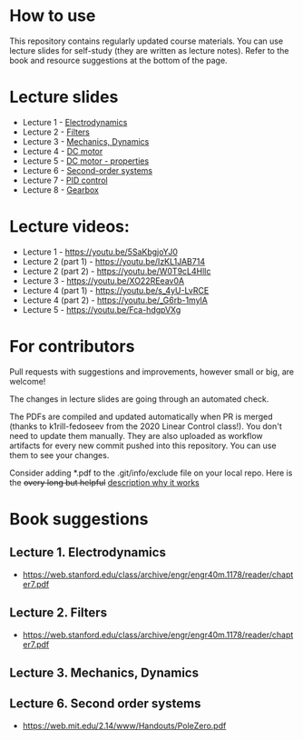 # How to use

This repository contains regularly updated course materials. You can use lecture slides for self-study (they are written as lecture notes). Refer to the book and resource suggestions at the bottom of the page.

# Lecture slides

* Lecture 1 - [Electrodynamics](https://github.com/SergeiSa/Mechatronics-2023/tree/main/Slides/Electrodynamics)
* Lecture 2 - [Filters](https://github.com/SergeiSa/Mechatronics-2023/tree/main/Slides/Filters)
* Lecture 3 - [Mechanics, Dynamics](https://github.com/SergeiSa/Mechatronics-2023/tree/main/Slides/NewtonEuler)
* Lecture 4 - [DC motor](https://github.com/SergeiSa/Mechatronics-2023/tree/main/Slides/DC_motor)
* Lecture 5 - [DC motor - properties](https://github.com/SergeiSa/Mechatronics-2023/tree/main/Slides/DC_motor_properties)
* Lecture 6 - [Second-order systems](https://github.com/SergeiSa/Mechatronics-2023/tree/main/Slides/Second_order_systems)
* Lecture 7 - [PID control](https://github.com/SergeiSa/Mechatronics-2023/tree/main/Slides/PID_control)
* Lecture 8 - [Gearbox](https://github.com/SergeiSa/Mechatronics-2023/tree/main/Slides/Gearbox)



# Lecture videos:
* Lecture 1 - https://youtu.be/5SaKbgjoYJ0
* Lecture 2 (part 1) - https://youtu.be/IzKL1JAB714
* Lecture 2 (part 2) - https://youtu.be/W0T9cL4Hllc
* Lecture 3 - https://youtu.be/XO22REeav0A
* Lecture 4 (part 1) - https://youtu.be/s_4yU-LvRCE
* Lecture 4 (part 2) - https://youtu.be/_G6rb-1mylA
* Lecture 5 - https://youtu.be/Fca-hdgpVXg


# For contributors

Pull requests with suggestions and improvements, however small or big, are welcome!

The changes in lecture slides are going through an automated check.

The PDFs are compiled and updated automatically when PR is merged (thanks to k1rill-fedoseev from the 2020 Linear Control class!). You don't need to update them manually. They are also uploaded as workflow artifacts for every new commit pushed into this repository. You can use them to see your changes.
 
Consider adding \*.pdf to the .git/info/exclude file on your local repo. Here is the ~~overy long but helpful~~ [description why it works](https://medium.com/@dave_lunny/exclude-files-from-git-without-committing-changes-to-gitignore-986fa712e78d)

# Book suggestions


## Lecture 1. Electrodynamics
* https://web.stanford.edu/class/archive/engr/engr40m.1178/reader/chapter7.pdf

## Lecture 2. Filters
* https://web.stanford.edu/class/archive/engr/engr40m.1178/reader/chapter7.pdf

## Lecture 3. Mechanics, Dynamics

## Lecture 6. Second order systems
* https://web.mit.edu/2.14/www/Handouts/PoleZero.pdf


